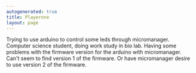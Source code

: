 ```yaml
---
autogenerated: true
title: Playerone
layout: page
---
```


Trying to use arduino to control some leds through micromanager.
Computer science student, doing work study in bio lab. Having some
problems with the firmware version for the arduino with micromanager.
Can't seem to find version 1 of the firmware. Or have micromanager
desire to use version 2 of the firmware.
